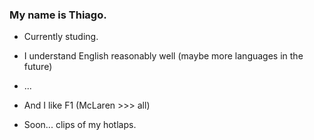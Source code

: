 ### My name is Thiago.
- Currently studing.
- I understand English reasonably well (maybe more languages ​​in the future)
- ...
- And I like F1 (McLaren >>> all)

- Soon... clips of my hotlaps.
